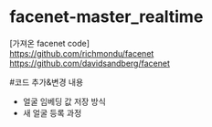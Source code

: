 # facenet-master_realtime
[가져온 facenet code]  
https://github.com/richmondu/facenet  
https://github.com/davidsandberg/facenet

#코드 추가&변경 내용
- 얼굴 임베딩 값 저장 방식  
- 새 얼굴 등록 과정  

